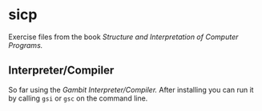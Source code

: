 # sicp

Exercise files from the book *Structure and Interpretation of Computer Programs.*

## Interpreter/Compiler

So far using the *Gambit Interpreter/Compiler.*
After installing you can run it by calling `gsi` or `gsc` on the command line.
